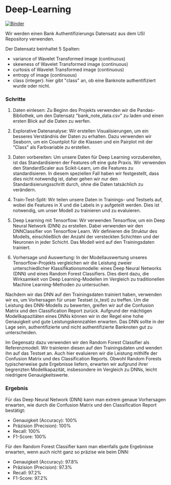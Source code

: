 # Deep-Learning
[![Binder](https://mybinder.org/badge_logo.svg)](https://mybinder.org/v2/gh/beckceline/Deep-Learning/HEAD)

Wir werden einen Bank Authentifizierungs Datensatz aus dem USI Repository verwenden.

Der Datensatz beinhaltet 5 Spalten:

* variance of Wavelet Transformed image (continuous)
* skewness of Wavelet Transformed image (continuous)
* curtosis of Wavelet Transformed image (continuous)
* entropy of image (continuous)
* class (integer): hier gibt "class" an, ob eine Banknote authentifiziert wurde oder nicht.

### Schritte

1. Daten einlesen: Zu Beginn des Projekts verwenden wir die Pandas-Bibliothek, um den Datensatz "bank_note_data.csv" zu laden und einen ersten Blick auf die Daten zu werfen.

2. Explorative Datenanalyse: Wir erstellen Visualisierungen, um ein besseres Verständnis der Daten zu erhalten. Dazu verwenden wir Seaborn, um ein Countplot für die Klassen und ein Pairplot mit der "Class" als Farbvariable zu erstellen.

3. Daten vorbereiten: Um unsere Daten für Deep Learning vorzubereiten, ist das Standardisieren der Features oft eine gute Praxis. Wir verwenden den StandardScaler aus Scikit-Learn, um die Features zu standardisieren. In diesem speziellen Fall haben wir festgestellt, dass dies nicht notwendig ist, daher gehen wir nur den Standardisierungsschritt durch, ohne die Daten tatsächlich zu verändern.

4. Train-Test-Split: Wir teilen unsere Daten in Trainings- und Testsets auf, wobei die Features in X und die Labels in y aufgeteilt werden. Dies ist notwendig, um unser Modell zu trainieren und zu evaluieren.

5. Deep Learning mit Tensorflow: Wir verwenden Tensorflow, um ein Deep Neural Network (DNN) zu erstellen. Dabei verwenden wir den DNNClassifier von Tensorflow Learn. Wir definieren die Struktur des Modells, einschließlich der Anzahl der versteckten Schichten und der Neuronen in jeder Schicht. Das Modell wird auf den Trainingsdaten trainiert.

6. Vorhersage und Auswertung: In der Modellauswertung unseres Tensorflow-Projekts vergleichen wir die Leistung zweier unterschiedlicher Klassifikationsmodelle: eines Deep Neural Networks (DNN) und eines Random Forest Classifiers. Dies dient dazu, die Wirksamkeit von Deep Learning-Modellen im Vergleich zu traditionellen Machine Learning-Methoden zu untersuchen.

Nachdem wir das DNN auf den Trainingsdaten trainiert haben, verwenden wir es, um Vorhersagen für unser Testset (x_test) zu treffen. Um die Leistung des DNN-Modells zu bewerten, greifen wir auf die Confusion Matrix und den Classification Report zurück. Aufgrund der mächtigen Modellkapazitäten eines DNNs können wir in der Regel eine hohe Genauigkeit und gute Leistungskennzahlen erwarten. Das DNN sollte in der Lage sein, authentifizierte und nicht authentifizierte Banknoten gut zu unterscheiden.

Im Gegensatz dazu verwenden wir den Random Forest Classifier als Referenzmodell. Wir trainieren diesen auf den Trainingsdaten und wenden ihn auf das Testset an. Auch hier evaluieren wir die Leistung mithilfe der Confusion Matrix und des Classification Reports. Obwohl Random Forests typischerweise gute Ergebnisse liefern, erwarten wir aufgrund ihrer begrenzten Modellkapazität, insbesondere im Vergleich zu DNNs, leicht niedrigere Genauigkeitswerte.

### Ergebnis

Für das Deep Neural Network (DNN) kann man extrem genaue Vorhersagen erwarten, wie durch die Confusion Matrix und den Classification Report bestätigt:

- Genauigkeit (Accuracy): 100%
- Präzision (Precision): 100%
- Recall: 100%
- F1-Score: 100%

Für den Random Forest Classifier kann man ebenfalls gute Ergebnisse erwarten, wenn auch nicht ganz so präzise wie beim DNN:

- Genauigkeit (Accuracy): 97.8%
- Präzision (Precision): 97.3%
- Recall: 97.2%
- F1-Score: 97.2%


